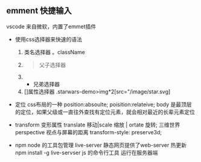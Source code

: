 ## emment 快捷输入
vscode 来自微软，内置了emmet插件
- 使用css选择器来快速的语法
    1. 类名选择器 。className
    2. > 父子选择器
    3. + 兄弟选择器
    4. []属性选择器
    .starwars-demo>img*2[src="/image/star.svg]
- 定位
    css布局的一种
    position:absoulte;
    poisition:relateive; 
    body 是最顶层的定位，如果父级或一直往外查找有定位元素，就会相对最近的长辈元素定位

- transform
    变形属性 translate 移动|scale 缩放 | ortate 旋转;
    三维世界 perspective 视点与屏幕的距离
    transform-style: preserve3d;

- npm node 的工具包管理
    live-server 静态网页提供了web-server 热更新
    npm install -g live-servser
    js 的命令行工具 运行在服务器端
    
